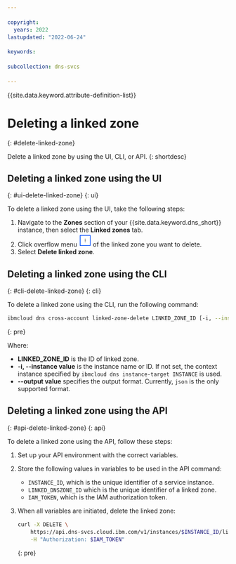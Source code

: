 ```yaml
---

copyright:
  years: 2022
lastupdated: "2022-06-24"

keywords:

subcollection: dns-svcs

---
```


{{site.data.keyword.attribute-definition-list}}

# Deleting a linked zone
{: #delete-linked-zone}

Delete a linked zone by using the UI, CLI, or API.
{: shortdesc}

## Deleting a linked zone using the UI
{: #ui-delete-linked-zone}
{: ui}

To delete a linked zone using the UI, take the following steps:

1. Navigate to the **Zones** section of your {{site.data.keyword.dns_short}} instance, then select the **Linked zones** tab.
1. Click overflow menu ![Overflow menu icon](images/overflow-icon.png "Overflow menu icon") of the linked zone you want to delete.
1. Select **Delete linked zone**.


## Deleting a linked zone using the CLI
{: #cli-delete-linked-zone}
{: cli}

To delete a linked zone using the CLI, run the following command:

```sh
ibmcloud dns cross-account linked-zone-delete LINKED_ZONE_ID [-i, --instance INSTANCE] [--output FORMAT]
```
{: pre}

Where:

* **LINKED_ZONE_ID** is the ID of linked zone.
* **-i, --instance value** is the instance name or ID. If not set, the context instance specified by `ibmcloud dns instance-target INSTANCE` is used.
* **--output value** specifies the output format. Currently, `json` is the only supported format.

## Deleting a linked zone using the API
{: #api-delete-linked-zone}
{: api}

To delete a linked zone using the API, follow these steps:

1. Set up your API environment with the correct variables.
1. Store the following values in variables to be used in the API command:
    * `INSTANCE_ID`, which is the unique identifier of a service instance.
    * `LINKED_DNSZONE_ID` which is the unique identifier of a linked zone.
    * `IAM_TOKEN`, which is the IAM authorization token.
1. When all variables are initiated, delete the linked zone:

    ```sh
    curl -X DELETE \
        https://api.dns-svcs.cloud.ibm.com/v1/instances/$INSTANCE_ID/linked_dnszones/$LINKED_DNSZONE_ID \
        -H "Authorization: $IAM_TOKEN"
    ```
    {: pre}


